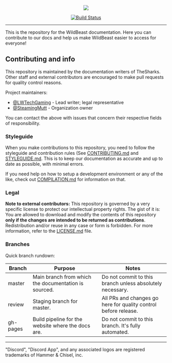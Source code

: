 <p style="text-align:center;">
<img src="http://i.imgur.com/kg3pqR6.png">
</p>

<p align="center">
<a href="https://circleci.com/gh/TheSharks/WildBeastDocs"><img src="https://circleci.com/gh/TheSharks/WildBeastDocs.svg?style=svg" alt="Build Status"></a>
</p>

---

This is the repository for the WildBeast documentation. Here you can contribute to our docs and help us make WildBeast easier to access for everyone!

## Contributing and info

This repository is maintained by the documentation writers of TheSharks. Other staff and external contributors are encouraged to make pull requests for quality control reasons.

Project maintainers:

- [@LWTechGaming](https://github,com/LWTechGaming) - Lead writer; legal representative
- [@SteamingMutt](https://github.com/SteamingMutt) - Organization owner

You can contact the above with issues that concern their respective fields of responsibility.

### Styleguide
  
When you make contributions to this repository, you need to follow the styleguide and contribution rules (See [CONTRIBUTING.md](.github/CONTRIBUTING.md) and [STYLEGUIDE.md](.github/STYLEGUIDE.md). This is to keep our documentation as accurate and up to date as possible, with minimal errors.

If you need help on how to setup a development environment or any of the like, check out [COMPILATION.md](.github/COMPILATION.md) for information on that.

### Legal

**Note to external contributors:** This repository is governed by a very specific license to protect our intellectual property rights. The gist of it is: You are allowed to download and modify the contents of this repository **only if the changes are intended to be returned as contributions**. Redistribution and/or reuse in any case or form is forbidden. For more information, refer to the [LICENSE.md](LICENSE.md) file.

### Branches

Quick branch rundown:

| Branch | Purpose | Notes |
| ------ | ------- | ----- |
| master | Main branch from which the documentation is sourced. | Do not commit to this branch unless absolutely necessary. |
| review | Staging branch for master. | All PRs and changes go here for quality control before release. |
| gh-pages | Build pipeline for the website where the docs are. | Do not commit to this branch. It's fully automated. |

---

"Discord", "Discord App", and any associated logos are registered trademarks of Hammer & Chisel, inc.
